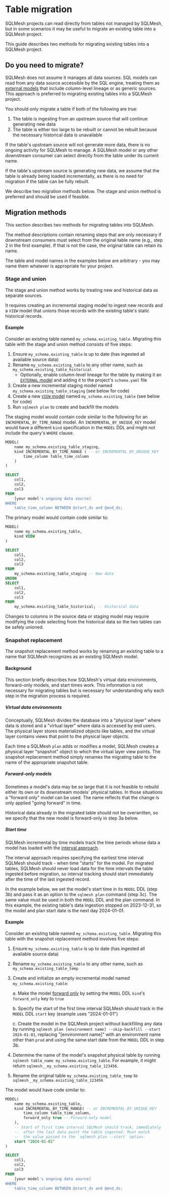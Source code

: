 # Table migration

SQLMesh projects can read directly from tables not managed by SQLMesh, but in some scenarios it may be useful to migrate an existing table into a SQLMesh project.

This guide describes two methods for migrating existing tables into a SQLMesh project.

## Do you need to migrate?

SQLMesh does not assume it manages all data sources: SQL models can read from any data source accessible by the SQL engine, treating them as [external models](../concepts/models/model_kinds.md#external) that include column-level lineage or as generic sources. This approach is preferred to migrating existing tables into a SQLMesh project.

You should only migrate a table if both of the following are true:
1. The table is ingesting from an upstream source that will continue generating new data
2. The table is either too large to be rebuilt or cannot be rebuilt because the necessary historical data is unavailable

If the table's upstream source will not generate more data, there is no ongoing activity for SQLMesh to manage. A SQLMesh model or any other downstream consumer can select directly from the table under its current name.

If the table's upstream source is generating new data, we assume that the table is already being loaded incrementally, as there is no need for migration if the table can be fully rebuilt.

We describe two migration methods below. The stage and union method is preferred and should be used if feasible.

## Migration methods

This section describes two methods for migrating tables into SQLMesh.

The method descriptions contain renaming steps that are only necessary if downstream consumers must select from the original table name (e.g., step 2 in the first example). If that is not the case, the original table can retain its name.

The table and model names in the examples below are arbitrary - you may name them whatever is appropriate for your project.

### Stage and union

The stage and union method works by treating new and historical data as separate sources.

It requires creating an incremental staging model to ingest new records and a `VIEW` model that unions those records with the existing table's static historical records.

#### Example

Consider an existing table named `my_schema.existing_table`. Migrating this table with the stage and union method consists of five steps:

1. Ensure `my_schema.existing_table` is up to date (has ingested all available source data)
2. Rename `my_schema.existing_table` to any other name, such as `my_schema.existing_table_historical`
    - Optionally, enable column-level lineage for the table by making it an [`EXTERNAL` model](../concepts/models/model_kinds.md#external) and adding it to the project's `schema.yaml` file
3. Create a new incremental staging model named `my_schema.existing_table_staging` (see below for code)
4. Create a new [`VIEW` model](../concepts/models/model_kinds.md#view) named `my_schema.existing_table` (see below for code)
5. Run `sqlmesh plan` to create and backfill the models

The staging model would contain code similar to the following for an `INCREMENTAL_BY_TIME_RANGE` model. An `INCREMENTAL_BY_UNIQUE_KEY` model would have a different `kind` specification in the `MODEL` DDL and might not include the query's `WHERE` clause.

``` sql linenums="1"
MODEL(
    name my_schema.existing_table_staging,
    kind INCREMENTAL_BY_TIME_RANGE ( -- or INCREMENTAL_BY_UNIQUE_KEY
        time_column table_time_column
    )
)

SELECT
    col1,
    col2,
    col3
FROM
    [your model's ongoing data source]
WHERE
    table_time_column BETWEEN @start_ds and @end_ds;
```

The primary model would contain code similar to:

``` sql linenums="1"
MODEL(
    name my_schema.existing_table,
    kind VIEW
)

SELECT
    col1,
    col2,
    col3
FROM
    my_schema.existing_table_staging -- New data
UNION
SELECT
    col1,
    col2,
    col3
FROM
    my_schema.existing_table_historical; -- Historical data
```

Changes to columns in the source data or staging model may require modifying the code selecting from the historical data so the two tables can be safely unioned.

### Snapshot replacement

The snapshot replacement method works by renaming an existing table to a name that SQLMesh recognizes as an existing SQLMesh model.

#### Background

This section briefly describes how SQLMesh's virtual data environments, forward-only models, and start times work. This information is not necessary for migrating tables but is necessary for understanding why each step in the migration process is required.

##### Virtual data environments

Conceptually, SQLMesh divides the database into a "physical layer" where data is stored and a "virtual layer" where data is accessed by end users. The physical layer stores materialized objects like tables, and the virtual layer contains views that point to the physical layer objects.

Each time a SQLMesh `plan` adds or modifies a model, SQLMesh creates a physical layer "snapshot" object to which the virtual layer view points. The snapshot replacement method simply renames the migrating table to the name of the appropriate snapshot table.

##### Forward-only models

Sometimes a model's data may be so large that it is not feasible to rebuild either its own or its downstream models' physical tables. In those situations a  "forward only" model can be used. The name reflects that the change is only applied "going forward" in time.

Historical data already in the migrated table should not be overwritten, so we specify that the new model is forward-only in step 3a below.

##### Start time

SQLMesh incremental by time models track the time periods whose data a model has loaded with the [interval approach](https://sqlmesh.readthedocs.io/en/stable/guides/incremental_time/#counting-time).

The interval approach requires specifying the earliest time interval SQLMesh should track - when time "starts" for the model. For migrated tables, SQLMesh should never load data for the time intervals the table ingested before migration, so interval tracking should start immediately after the time of the last ingested record.

In the example below, we set the model's start time in its `MODEL` DDL (step 3b) and pass it as an option to the `sqlmesh plan` command (step 3c). The same value must be used in both the `MODEL` DDL and the plan command. In this example, the existing table's data ingestion stopped on 2023-12-31, so the model and plan start date is the next day 2024-01-01.

#### Example

Consider an existing table named `my_schema.existing_table`. Migrating this table with the snapshot replacement method involves five steps:

1. Ensure `my_schema.existing_table` is up to date (has ingested all available source data)
2. Rename `my_schema.existing_table` to any other name, such as `my_schema.existing_table_temp`
3. Create and initialize an empty incremental model named `my_schema.existing_table`:

    a. Make the model [forward only](./incremental_time.md#forward-only-models) by setting the `MODEL` DDL `kind`'s `forward_only` key to `true`

    b. Specify the start of the first time interval SQLMesh should track in the `MODEL` DDL `start` key (example uses "2024-01-01")

    c. Create the model in the SQLMesh project without backfilling any data by running `sqlmesh plan [environment name] --skip-backfill --start 2024-01-01`, replacing "[environment name]" with an environment name other than `prod` and using the same start date from the `MODEL` DDL in step 3b.

4. Determine the name of the model's snapshot physical table by running `sqlmesh table_name my_schema.existing_table`. For example, it might return `sqlmesh__my_schema.existing_table_123456`.
5. Rename the original table `my_schema.existing_table_temp` to `sqlmesh__my_schema.existing_table_123456`

The model would have code similar to:

``` sql linenums="1" hl_lines="5 7-9"
MODEL(
    name my_schema.existing_table,
    kind INCREMENTAL_BY_TIME_RANGE( -- or INCREMENTAL_BY_UNIQUE_KEY
        time_column table_time_column,
        forward_only true -- Forward-only model
    ),
    -- Start of first time interval SQLMesh should track, immediately
    --  after the last data point the table ingested. Must match
    --  the value passed to the `sqlmesh plan --start` option.
    start "2024-01-01"
)

SELECT
    col1,
    col2,
    col3
FROM
    [your model's ongoing data source]
WHERE
    table_time_column BETWEEN @start_ds and @end_ds;
```
